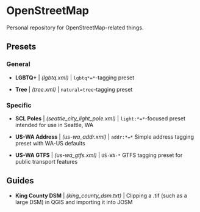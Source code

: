# OpenStreetMap

Personal repository for OpenStreetMap-related things.

## Presets

### General

* **LGBTQ+** | *(lgbtq.xml)* | `lgbtq*=*`-tagging preset

* **Tree** | *(tree.xml)* | `natural=tree`-tagging preset

### Specific

* **SCL Poles** | *(seattle_city_light_pole.xml)* | `light:*=*`-focused preset intended for use in Seattle, WA

* **US-WA Address** | *(us-wa_addr.xml)* | `addr:*=*` Simple address tagging preset with WA-US defaults

* **US-WA GTFS** | *(us-wa_gtfs.xml)* | `US-WA-*` GTFS tagging preset for public transport features

## Guides

* **King County DSM** | *(king_county_dsm.txt)* | Clipping a .tif (such as a large DSM) in QGIS and importing it into JOSM
